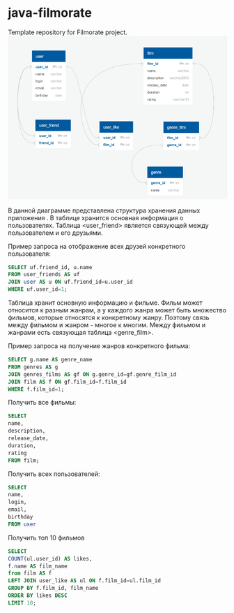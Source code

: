 # java-filmorate
Template repository for Filmorate project.
![chart](src/assets/img.png)

В данной диаграмме представлена структура хранения данных приложения <Filmorate>.
В таблице <user> хранится основная информация о пользователях.
Таблица <user_friend> является связующей между пользователем и его друзьями.

Пример запроса на отображение всех друзей конкретного пользователя:

```SQL
SELECT uf.friend_id, u.name
FROM user_friends AS uf
JOIN user AS u ON uf.friend_id=u.user_id
WHERE uf.user_id=1;
```

Таблица <film> хранит основную информацию и фильме.
Фильм может относится к разным жанрам, а у каждого жанра может быть множество фильмов, которые относятся к конкретному
жанру. Поэтому связь между фильмом и жанром - многое к многим. Между фильмом и жанрами есть связующая таблица
<genre_film>.

Пример запроса на получение жанров конкретного фильма:

```SQL
SELECT g.name AS genre_name
FROM genres AS g
JOIN genres_films AS gf ON g.genre_id=gf.genre_film_id
JOIN film AS f ON gf.film_id=f.film_id
WHERE f.film_id=1;
```

Получить все фильмы:

```SQL
SELECT
name,
description,
release_date,
duration,
rating
FROM film;
```

Получить всех пользователей:

```SQL
SELECT
name,
login,
email,
birthday
FROM user
```

Получить топ 10 фильмов

```SQL
SELECT
COUNT(ul.user_id) AS likes,
f.name AS film_name
from film AS f
LEFT JOIN user_like AS ul ON f.film_id=ul.film_id
GROUP BY f.film_id, film_name
ORDER BY likes DESC
LIMIT 10;
```